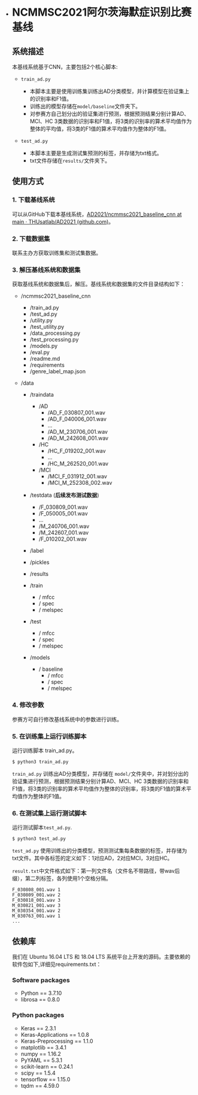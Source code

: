 - # NCMMSC2021阿尔茨海默症识别比赛基线

  

  ## 系统描述

  本基线系统基于CNN，主要包括2个核心脚本:

  - ```
    train_ad.py
    ```

    - 本脚本主要是使用训练集训练出AD分类模型，并计算模型在验证集上的识别率和F1值。
    - 训练出的模型存储在`model/baseline`文件夹下。
    - 对参赛方自己划分出的验证集进行预测，根据预测结果分别计算AD、MCI、HC 3类数据的识别率和F1值，将3类的识别率的算术平均值作为整体的平均值，将3类的F1值的算术平均值作为整体的F1值。

  - ```
    test_ad.py
    ```

    - 本脚本主要是生成测试集预测的标签，并存储为txt格式。
    - txt文件存储在`results/`文件夹下。

  ## 使用方式

  ### 1. 下载基线系统

  可以从GitHub下载本基线系统，[AD2021/ncmmsc2021_baseline_cnn at main · THUsatlab/AD2021 (github.com)](https://github.com/THUsatlab/AD2021/tree/main/ncmmsc2021_baseline_cnn)。

  ### 2. 下载数据集

  联系主办方获取训练集和测试集数据。

  ### 3. 解压基线系统和数据集

  获取基线系统和数据集后，解压。基线系统和数据集的文件目录结构如下：

  - /ncmmsc2021_baseline_cnn

    - /train_ad.py
    - /test_ad.py
    - /utility.py
    - /test_utility.py
    - /data_processing.py
    - /test_processing.py
    - /models.py
    - /eval.py
    - /readme.md
    - /requirements
    - /genre_label_map.json
  - /data
    - /traindata
        - /AD
          - /AD_F_030807_001.wav
          - /AD_F_040006_001.wav
          - ...
          - /AD_M_230706_001.wav
          - /AD_M_242608_001.wav
        - /HC 
          - /HC_F_019202_001.wav
          - ...
          - /HC_M_262520_001.wav
        - /MCI
          - /MCI_F_031912_001.wav
          - /MCI_M_252308_002.wav

    - /testdata (**后续发布测试数据**)

      - /F_030809_001.wav
      - /F_050005_001.wav
      - ...
      - /M_240706_001.wav
      - /M_242607_001.wav
      - /F_010202_001.wav
      
    - /label
    - /pickles
    - /results
    - /train
        - / mfcc
        - / spec
        - / melspec
    - /test
        - / mfcc
        - / spec
        - / melspec  
    
    - /models
        - / baseline
            - / mfcc
            - / spec
            - / melspec

  ### 4. 修改参数

  参赛方可自行修改基线系统中的参数进行训练。

  ### 5. 在训练集上运行训练脚本

  运行训练脚本 train_ad.py。

  ```
  $ python3 train_ad.py 
  ```

  `train_ad.py` 训练出AD分类模型，并存储在  `model/`文件夹中，并对划分出的验证集进行预测，根据预测结果分别计算AD、MCI、HC 3类数据的识别率和F1值，将3类的识别率的算术平均值作为整体的识别率，将3类的F1值的算术平均值作为整体的F1值。

  ### 6. 在测试集上运行测试脚本 

  运行测试脚本`test_ad.py`. 

  ```
  $ python3 test_ad.py 
  ```

   `test_ad.py` 使用训练出的分类模型，预测测试集每条数据的标签，并存储为txt文件。其中各标签的定义如下：1对应AD，2对应MCI，3对应HC。

  `result.txt`中文件格式如下：第一列文件名（文件名不带路径，带wav后缀），第二列标签，各列使用1个空格分隔。

  ```
  F_030808_001.wav 1
  F_030809_001.wav 2
  F_030818_001.wav 3
  M_030821_001.wav 3
  M_030354_001.wav 2
  M_030763_001.wav 1
  ...
  
  ```

  ## 依赖库
  
  我们在 Ubuntu 16.04 LTS 和 18.04 LTS 系统平台上开发的源码。主要依赖的软件包如下,详细见requirements.txt：
  
  ### Software packages
  
  - Python == 3.7.10
  - librosa == 0.8.0
  
  ### Python packages
  
  - Keras == 2.3.1
  - Keras-Applications == 1.0.8
  - Keras-Preprocessing == 1.1.0
  - matplotlib == 3.4.1
  - numpy == 1.16.2
  - PyYAML == 5.3.1
  - scikit-learn == 0.24.1
  - scipy == 1.5.4
  - tensorflow == 1.15.0
  - tqdm == 4.59.0

